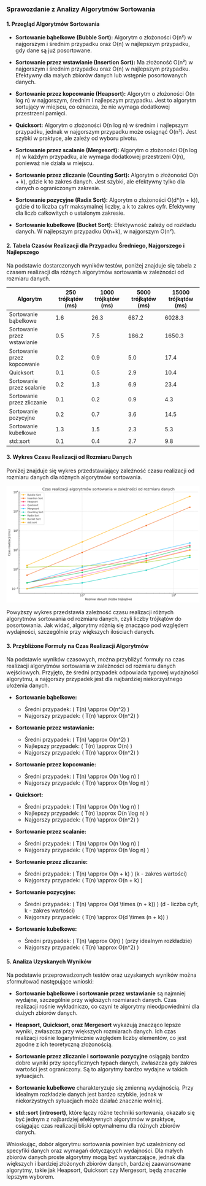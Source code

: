 ### Sprawozdanie z Analizy Algorytmów Sortowania

#### 1. **Przegląd Algorytmów Sortowania**

- **Sortowanie bąbelkowe (Bubble Sort):** Algorytm o złożoności O(n²) w najgorszym i średnim przypadku oraz O(n) w najlepszym przypadku, gdy dane są już posortowane.
  
- **Sortowanie przez wstawianie (Insertion Sort):** Ma złożoność O(n²) w najgorszym i średnim przypadku oraz O(n) w najlepszym przypadku. Efektywny dla małych zbiorów danych lub wstępnie posortowanych danych.
  
- **Sortowanie przez kopcowanie (Heapsort):** Algorytm o złożoności O(n log n) w najgorszym, średnim i najlepszym przypadku. Jest to algorytm sortujący w miejscu, co oznacza, że nie wymaga dodatkowej przestrzeni pamięci.
  
- **Quicksort:** Algorytm o złożoności O(n log n) w średnim i najlepszym przypadku, jednak w najgorszym przypadku może osiągnąć O(n²). Jest szybki w praktyce, ale zależy od wyboru pivotu.
  
- **Sortowanie przez scalanie (Mergesort):** Algorytm o złożoności O(n log n) w każdym przypadku, ale wymaga dodatkowej przestrzeni O(n), ponieważ nie działa w miejscu.
  
- **Sortowanie przez zliczanie (Counting Sort):** Algorytm o złożoności O(n + k), gdzie k to zakres danych. Jest szybki, ale efektywny tylko dla danych o ograniczonym zakresie.
  
- **Sortowanie pozycyjne (Radix Sort):** Algorytm o złożoności O(d*(n + k)), gdzie d to liczba cyfr maksymalnej liczby, a k to zakres cyfr. Efektywny dla liczb całkowitych o ustalonym zakresie.
  
- **Sortowanie kubełkowe (Bucket Sort):** Efektywność zależy od rozkładu danych. W najlepszym przypadku O(n+k), w najgorszym O(n²).

#### 2. **Tabela Czasów Realizacji dla Przypadku Średniego, Najgorszego i Najlepszego**

Na podstawie dostarczonych wyników testów, poniżej znajduje się tabela z czasem realizacji dla różnych algorytmów sortowania w zależności od rozmiaru danych.

| Algorytm                 | 250 trójkątów (ms) | 1000 trójkątów (ms) | 5000 trójkątów (ms) | 15000 trójkątów (ms) |
|--------------------------|--------------------|---------------------|---------------------|----------------------|
| Sortowanie bąbelkowe      | 1.6                | 26.3                | 687.2               | 6028.3               |
| Sortowanie przez wstawianie | 0.5              | 7.5                 | 186.2               | 1650.3               |
| Sortowanie przez kopcowanie | 0.2              | 0.9                 | 5.0                 | 17.4                 |
| Quicksort                | 0.1                | 0.5                 | 2.9                 | 10.4                 |
| Sortowanie przez scalanie | 0.2               | 1.3                 | 6.9                 | 23.4                 |
| Sortowanie przez zliczanie | 0.1              | 0.2                 | 0.9                 | 4.3                  |
| Sortowanie pozycyjne     | 0.2                | 0.7                 | 3.6                 | 14.5                 |
| Sortowanie kubełkowe     | 1.3                | 1.5                 | 2.3                 | 5.3                  |
| std::sort                | 0.1                | 0.4                 | 2.7                 | 9.8                  |

#### 3. **Wykres Czasu Realizacji od Rozmiaru Danych**

Poniżej znajduje się wykres przedstawiający zależność czasu realizacji od rozmiaru danych dla różnych algorytmów sortowania.

![Wykres czasu realizacji](wykres.png)

Powyższy wykres przedstawia zależność czasu realizacji różnych algorytmów sortowania od rozmiaru danych, czyli liczby trójkątów do posortowania. Jak widać, algorytmy różnią się znacząco pod względem wydajności, szczególnie przy większych ilościach danych.

#### 3. **Przybliżone Formuły na Czas Realizacji Algorytmów**

Na podstawie wyników czasowych, można przybliżyć formuły na czas realizacji algorytmów sortowania w zależności od rozmiaru danych wejściowych. Przyjęto, że średni przypadek odpowiada typowej wydajności algorytmu, a najgorszy przypadek jest dla najbardziej niekorzystnego ułożenia danych.

- **Sortowanie bąbelkowe:**
  - Średni przypadek: \( T(n) \approx O(n^2) \)
  - Najgorszy przypadek: \( T(n) \approx O(n^2) \)

- **Sortowanie przez wstawianie:**
  - Średni przypadek: \( T(n) \approx O(n^2) \)
  - Najlepszy przypadek: \( T(n) \approx O(n) \)
  - Najgorszy przypadek: \( T(n) \approx O(n^2) \)

- **Sortowanie przez kopcowanie:**
  - Średni przypadek: \( T(n) \approx O(n \log n) \)
  - Najgorszy przypadek: \( T(n) \approx O(n \log n) \)

- **Quicksort:**
  - Średni przypadek: \( T(n) \approx O(n \log n) \)
  - Najlepszy przypadek: \( T(n) \approx O(n \log n) \)
  - Najgorszy przypadek: \( T(n) \approx O(n^2) \)

- **Sortowanie przez scalanie:**
  - Średni przypadek: \( T(n) \approx O(n \log n) \)
  - Najgorszy przypadek: \( T(n) \approx O(n \log n) \)

- **Sortowanie przez zliczanie:**
  - Średni przypadek: \( T(n) \approx O(n + k) \) (k - zakres wartości)
  - Najgorszy przypadek: \( T(n) \approx O(n + k) \)

- **Sortowanie pozycyjne:**
  - Średni przypadek: \( T(n) \approx O(d \times (n + k)) \) (d - liczba cyfr, k - zakres wartości)
  - Najgorszy przypadek: \( T(n) \approx O(d \times (n + k)) \)

- **Sortowanie kubełkowe:**
  - Średni przypadek: \( T(n) \approx O(n) \) (przy idealnym rozkładzie)
  - Najgorszy przypadek: \( T(n) \approx O(n^2) \)

#### 5. **Analiza Uzyskanych Wyników**

Na podstawie przeprowadzonych testów oraz uzyskanych wyników można sformułować następujące wnioski:

- **Sortowanie bąbelkowe i sortowanie przez wstawianie** są najmniej wydajne, szczególnie przy większych rozmiarach danych. Czas realizacji rośnie wykładniczo, co czyni te algorytmy nieodpowiednimi dla dużych zbiorów danych.
  
- **Heapsort, Quicksort, oraz Mergesort** wykazują znacząco lepsze wyniki, zwłaszcza przy większych rozmiarach danych. Ich czas realizacji rośnie logarytmicznie względem liczby elementów, co jest zgodne z ich teoretyczną złożonością.

- **Sortowanie przez zliczanie i sortowanie pozycyjne** osiągają bardzo dobre wyniki przy specyficznych typach danych, zwłaszcza gdy zakres wartości jest ograniczony. Są to algorytmy bardzo wydajne w takich sytuacjach.

- **Sortowanie kubełkowe** charakteryzuje się zmienną wydajnością. Przy idealnym rozkładzie danych jest bardzo szybkie, jednak w niekorzystnych sytuacjach może działać znacznie wolniej.

- **std::sort (introsort)**, które łączy różne techniki sortowania, okazało się być jednym z najbardziej efektywnych algorytmów w praktyce, osiągając czas realizacji bliski optymalnemu dla różnych zbiorów danych.

Wnioskując, dobór algorytmu sortowania powinien być uzależniony od specyfiki danych oraz wymagań dotyczących wydajności. Dla małych zbiorów danych proste algorytmy mogą być wystarczające, jednak dla większych i bardziej złożonych zbiorów danych, bardziej zaawansowane algorytmy, takie jak Heapsort, Quicksort czy Mergesort, będą znacznie lepszym wyborem.






